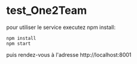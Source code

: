 # test_One2Team
pour utiliser le service executez npm install:

```
npm install
npm start
```
puis rendez-vous à l'adresse http://localhost:8001